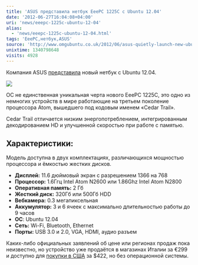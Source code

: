```yaml
---
title: 'ASUS представила нетбук EeePC 1225C с Ubuntu 12.04'
date: '2012-06-27T16:04:08+04:00'
uri: 'news/eeepc-1225c-ubuntu-12-04'
alias: 
  - 'news/eeepc-1225c-ubuntu-12-04.html'
tags: 'EeePC,нетбук,ASUS'
source: 'http://www.omgubuntu.co.uk/2012/06/asus-quietly-launch-new-ubuntu-netbook'
unixtime: 1340798648
visits: 4928
---
```

Компания ASUS [представила](http://liliputing.com/2012/06/asus-eee-pc-1225c-11-6-inch-notebook-ubuntu-linux.html) новый нетбук с Ubuntu 12.04.

[![](img/2012/06/27/16-00/7446705892.jpg)](img/2012/06/27/16-00/7446705892.jpg)

ОС не единственная уникальная черта нового EeePC 1225C, это одно из немногих устройств в мире работающие на третьем поколение процессора Atom, вышедшего под кодовым именем «Cedar Trail».

Cedar Trail отличается низким энергопотреблением, интегрированным декодированием HD и улучшенной скоростью при работе с памятью.

## Характеристики:

Модель доступна в двух комплектациях, различающихся мощностью процессора и ёмкостью жестких дисков.

*   **Дисплей:** 11.6 дюймовый экран с разрешением 1366 на 768
*   **Процессор:** 1.6Ггц Intel Atom N2600 или 1.86Ghz Intel Atom N2800
*   **Оперативная память:** 2 Гб
*   **Жесткий диск:** 320Гб или 500Гб HDD
*   **Вебкамера:** 0.3 мегапиксельная
*   **Аккумулятор:** 3 и 6 ячеек с максимально длительностью работы до 9 часов
*   **ОС**: Ubuntu 12.04
*   **Сеть:** Wi-Fi, Bluetooth, Ethernet
*   **Порты:** USB 3.0 и 2.0, VGA, HDMI, aудио разъем

Каких-либо официальных заявлений об цене или регионах продаж пока неизвестно, но устройство уже продаётся в магазинах Италии за €299 и доступно для [покупки в США](http://www.amazon.com/gp/product/B007IFM5XK/ref=as_li_ss_tl?ie=UTF8&camp=1789&creative=390957&creativeASIN=B007IFM5XK&linkCode=as2&tag=bradlindsdigi-20&l=as2&o=1&a=B007IFM5XK) за $422, но без операционной системы.
